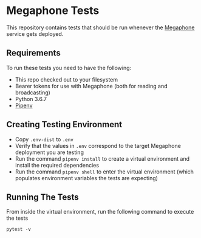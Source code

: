 # Megaphone Tests

This repository contains tests that should be run whenever the [Megaphone](https://github.com/mozilla-services/megaphone)
service gets deployed.

## Requirements

To run these tests you need to have the following:

* This repo checked out to your filesystem
* Bearer tokens for use with Megaphone (both for reading and broadcasting)
* Python 3.6.7
* [Pipenv](https://pipenv.readthedocs.io/en/latest)

## Creating Testing Environment

* Copy `.env-dist` to `.env`
* Verify that the values in `.env` correspond to the target Megaphone deployment you are testing
* Run the command `pipenv install` to create a virtual environment and install the required dependencies
* Run the command `pipenv shell` to enter the virtual environment (which populates environment variables the tests are expecting)

## Running The Tests

From inside the virtual environment, run the following command to execute the tests

`pytest -v`
